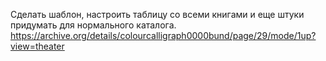 Сделать шаблон, настроить таблицу со всеми книгами и еще штуки придумать для нормального каталога. 
https://archive.org/details/colourcalligraph0000bund/page/29/mode/1up?view=theater
